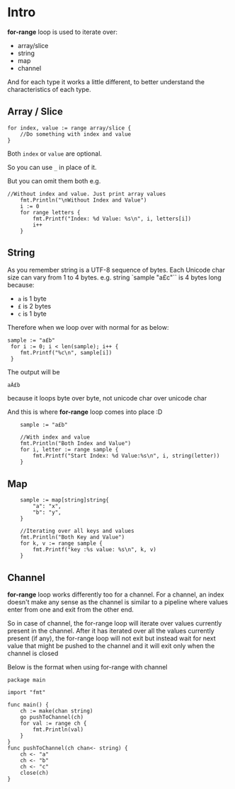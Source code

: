 # Intro
**for-range** loop is used to iterate over:
- array/slice
- string
- map
- channel

And for each type it works a little different, to better understand the characteristics of each type.

## Array / Slice
```golang
for index, value := range array/slice {
    //Do something with index and value
}
```
Both `index` or `value` are optional.

So you can use `_` in place of it.

But you can omit them both e.g.

```golang
//Without index and value. Just print array values
    fmt.Println("\nWithout Index and Value")
    i := 0
    for range letters {
        fmt.Printf("Index: %d Value: %s\n", i, letters[i])
        i++
    }
```

## String
As you remember string is a UTF-8 sequence of bytes. Each Unicode char size can vary from 1 to 4 bytes.
e.g. string `sample "a£c"`` is 4 bytes long because:
- `a` is 1 byte
- `£` is 2 bytes
- `c` is 1 byte

Therefore when we loop over with normal for as below:

```golang
sample := "a£b"
 for i := 0; i < len(sample); i++ {
    fmt.Printf("%c\n", sample[i])
 }
```

The output will be 
```sh
aÂ£b
```
because it loops byte over byte, not unicode char over unicode char

And this is where **for-range** loop comes into place :D

```golang
    sample := "a£b"

    //With index and value
    fmt.Println("Both Index and Value")
    for i, letter := range sample {
        fmt.Printf("Start Index: %d Value:%s\n", i, string(letter))
    }
```


## Map
```golang
    sample := map[string]string{
        "a": "x",
        "b": "y",
    }

    //Iterating over all keys and values
    fmt.Println("Both Key and Value")
    for k, v := range sample {
        fmt.Printf("key :%s value: %s\n", k, v)
    }
```

## Channel
**for-range** loop works differently too for a channel. For a channel, an index doesn't make any sense as the channel is similar to a pipeline where values enter from one and exit from the other end.

So in case of channel, the for-range loop will iterate over values currently present in the channel. After it has iterated over all the values currently present (if any), the for-range loop will not exit but instead wait for next value that might be pushed to the channel and it will exit only when the channel is closed

Below is the format when using for-range with channel

```golang
package main

import "fmt"

func main() {
    ch := make(chan string)
    go pushToChannel(ch)
    for val := range ch {
        fmt.Println(val)
    }
}
func pushToChannel(ch chan<- string) {
    ch <- "a"
    ch <- "b"
    ch <- "c"
    close(ch)
}
```